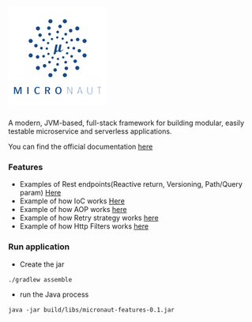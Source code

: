 
# ![My image](src/main/resources/img/logo.png)

A modern, JVM-based, full-stack framework for building modular, easily testable microservice and serverless applications.

You can find the official documentation [here](https://docs.micronaut.io/latest/guide/index.html#apiVersioning) 

### Features

* Examples of Rest endpoints(Reactive return, Versioning, Path/Query param) [Here](src/main/java/micronaut/features/resources/FeatureController.java)
* Example of how IoC works [Here](src/main/java/micronaut/features/model)
* Example of how AOP works [here](src/main/java/micronaut/features/aop/NotNullInterceptor.java)
* Example of how Retry strategy works [here](src/main/java/micronaut/features/retry/impl/RetryStrategyImpl.java)
* Example of how Http Filters works [here](src/main/java/micronaut/features/filter/RequestTraceFilter.java)

### Run application

* Create the jar

```
./gradlew assemble
```

* run the Java process 
```
java -jar build/libs/micronaut-features-0.1.jar
```
